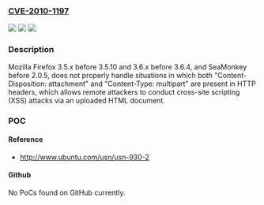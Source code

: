### [CVE-2010-1197](https://cve.mitre.org/cgi-bin/cvename.cgi?name=CVE-2010-1197)
![](https://img.shields.io/static/v1?label=Product&message=n%2Fa&color=blue)
![](https://img.shields.io/static/v1?label=Version&message=n%2Fa&color=blue)
![](https://img.shields.io/static/v1?label=Vulnerability&message=n%2Fa&color=brighgreen)

### Description

Mozilla Firefox 3.5.x before 3.5.10 and 3.6.x before 3.6.4, and SeaMonkey before 2.0.5, does not properly handle situations in which both "Content-Disposition: attachment" and "Content-Type: multipart" are present in HTTP headers, which allows remote attackers to conduct cross-site scripting (XSS) attacks via an uploaded HTML document.

### POC

#### Reference
- http://www.ubuntu.com/usn/usn-930-2

#### Github
No PoCs found on GitHub currently.

